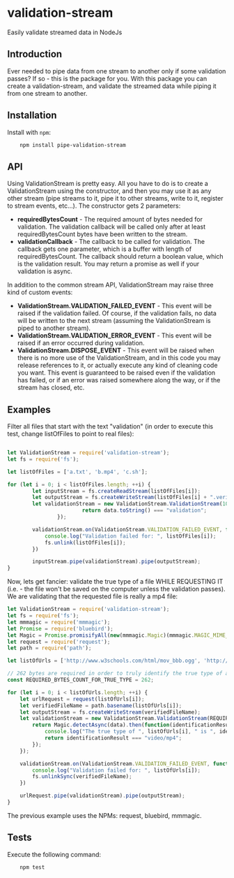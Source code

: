 # validation-stream
Easily validate streamed data in NodeJs

Introduction
--------
Ever needed to pipe data from one stream to another only if some validation passes? If so - this is the package for you. 
With this package you can create a validation-stream, and validate the streamed data while piping it from one stream to another.

Installation
--------
Install with `npm`:

``` bash
    npm install pipe-validation-stream
```

API
--------
Using ValidationStream is pretty easy. All you have to do is to create a ValidationStream using the constructor, and then you may use it as any other stream (pipe streams to it, pipe it to other streams, write to it, register to stream events, etc...).
The constructor gets 2 parameters: 
* __requiredBytesCount__ - The required amount of bytes needed for validation. The validation callback will be called only after at least requiredBytesCount bytes have been written to the stream.
* __validationCallback__ - The callback to be called for validation. The callback gets one parameter, which is a buffer with length of requiredBytesCount. The callback should return a boolean value, which is the validation result. You may return a promise as well if your validation is async.

In addition to the common stream API, ValidationStream may raise three kind of custom events:
* __ValidationStream.VALIDATION_FAILED_EVENT__ - This event will be raised if the validation failed. Of course, if the validation fails, no data will be written to the next stream (assuming the ValidationStream is piped to another stream).
* __ValidationStream.VALIDATION_ERROR_EVENT__ - This event will be raised if an error occurred during validation. 
* __ValidationStream.DISPOSE_EVENT__ - This event will be raised when there is no more use of the ValidationStream, and in this code you may release references to it, or actually execute any kind of cleaning code you want. This event is guaranteed to be raised even if the validation has failed, or if an error was raised somewhere along the way, or if the stream has closed, etc.


Examples
--------

Filter all files that start with the text "validation" (in order to execute this test, change listOfFiles to point to real files):

``` javascript

let ValidationStream = require('validation-stream');
let fs = require('fs');

let listOfFiles = ['a.txt', 'b.mp4', 'c.sh'];

for (let i = 0; i < listOfFiles.length; ++i) {
        let inputStream = fs.createReadStream(listOfFiles[i]);
        let outputStream = fs.createWriteStream(listOfFiles[i] + ".verified");
        let validationStream = new ValidationStream.ValidationStream(10, function(data) { 
                        return data.toString() === "validation";
                });

        validationStream.on(ValidationStream.VALIDATION_FAILED_EVENT, function() {
            console.log("Validation failed for: ", listOfFiles[i]);
            fs.unlink(listOfFiles[i]);
        })

        inputStream.pipe(validationStream).pipe(outputStream);
}

```


Now, lets get fancier: validate the true type of a file WHILE REQUESTING IT (i.e. - the file won't be saved on the computer unless the validation passes). We are validating that the requested file is really a mp4 file:

```javascript
let ValidationStream = require('validation-stream');
let fs = require('fs');
let mmmagic = require('mmmagic');
let Promise = require('bluebird');
let Magic = Promise.promisifyAll(new(mmmagic.Magic)(mmmagic.MAGIC_MIME_TYPE));
let request = require('request');
let path = require('path');

let listOfUrls = ['http://www.w3schools.com/html/mov_bbb.ogg', 'http://www.w3schools.com/html/mov_bbb.mp4', "http://google.com"];

// 262 bytes are required in order to truly identify the true type of a file (by checking its 'file' header)
const REQUIRED_BYTES_COUNT_FOR_TRUE_TYPE = 262;

for (let i = 0; i < listOfUrls.length; ++i) {
    let urlRequest = request(listOfUrls[i]);
    let verifiedFileName = path.basename(listOfUrls[i]);
    let outputStream = fs.createWriteStream(verifiedFileName);
    let validationStream = new ValidationStream.ValidationStream(REQUIRED_BYTES_COUNT_FOR_TRUE_TYPE, function(data) {
        return Magic.detectAsync(data).then(function(identificationResult) {
            console.log("The true type of ", listOfUrls[i], " is ", identificationResult);
            return identificationResult === "video/mp4";
        });
    });

    validationStream.on(ValidationStream.VALIDATION_FAILED_EVENT, function() {
        console.log("Validation failed for: ", listOfUrls[i]);
        fs.unlinkSync(verifiedFileName);
    })

    urlRequest.pipe(validationStream).pipe(outputStream);
}
```
The previous example uses the NPMs: request, bluebird, mmmagic.


## Tests
Execute the following command:

``` bash
    npm test
```
